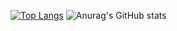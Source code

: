 [![Top Langs](https://github-readme-stats.vercel.app/api/top-langs/?username=Ted-18&langs_count=8)](https://github.com/anuraghazra/github-readme-stats)
![Anurag's GitHub stats](https://github-readme-stats.vercel.app/api?username=Ted-18&count_private=true)

